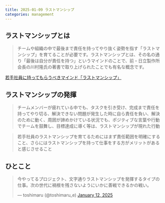 ```yaml
---
title: 2025-01-09 ラストマンシップ
categories: management
---
```


## ラストマンシップとは

> チームや組織の中で最後まで責任を持ってやり抜く姿勢を指す「ラストマンシップ」を育てることが必要です。ラストマンシップとは、その名の通り「最後は自分が責任を持つ」というマインドのことで、前・日立製作所会長の川村隆氏の著書で取り上げられたことでも有名な概念です。

[若手社員に持ってもらうべきマインド「ラストマンシップ」](https://new-one.co.jp/method/19735/)

## ラストマンシップの発揮

> チームメンバーが疲れている中でも、タスクを引き受け、完成まで責任を持ってやり切る、解決できない問題が発生した時に自ら責任を負い、解決のために動く、周囲が諦めかけている状況でも、ポジティブな言葉や行動でチームを鼓舞し、目標達成に導く等は、ラストマンシップが現れた行動

> 若手社員のラストマンシップを育てるためにはまず責任範囲を明確にすること、さらにはラストマンシップを持って仕事をする方がメリットがあると感じさせること

## ひとこと

<blockquote class="twitter-tweet"><p lang="ja" dir="ltr">今やってるプロジェクト、文字通りラストマンシップを発揮するタイプの仕事。次の世代に禍根を残さないようにいかに善戦できるかの戦い。</p>&mdash; toshimaru (@toshimaru_e) <a href="https://twitter.com/toshimaru_e/status/1878247827836702819?ref_src=twsrc%5Etfw">January 12, 2025</a></blockquote> <script async src="https://platform.twitter.com/widgets.js" charset="utf-8"></script>
